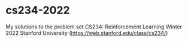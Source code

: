 # cs234-2022

My solutions to the problem set CS234: Reinforcement Learning Winter 2022 Stanford University (https://web.stanford.edu/class/cs234/)
